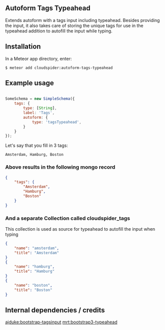 ## Autoform Tags Typeahead

Extends autoform with a tags input including typeahead. Besides providing the input, it also takes care of storing the unique tags for use in the typeahead addition to autofill the input while typing.
 
## Installation

In a Meteor app directory, enter:

```
$ meteor add cloudspider:autoform-tags-typeahead
```

## Example usage

```javascript

SomeSchema = new SimpleSchema({
    tags: {
        type: [String],
        label: 'Tags',
        autoform: {
            type: 'tagsTypeahead',
        }
    }
});

```

Let's say that you fill in 3 tags: 

```
Amsterdam, Hamburg, Boston
```

### Above results in the following mongo record

```json
{
    "tags": {
        "Amsterdam",
        "Hamburg",
        "Boston"
    }
}
```

### And a separate Collection called cloudspider_tags

This collection is used as source for typeahead to autofill the input when typing
```json
{
    "name": "amsterdam",
    "title": "Amsterdam"
}
{
    "name": "hamburg",
    "title": "Hamburg"
}
{
    "name": "boston",
    "title": "Boston"
}
```

## Internal dependencies / credits
[ajduke:bootstrap-tagsinput](https://atmospherejs.com/ajduke/bootstrap-tagsinput) 
[mrt:bootstrap3-typeahead](https://atmospherejs.com/mrt/bootstrap3-typeahead) 